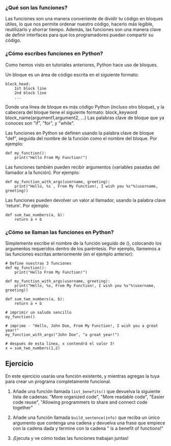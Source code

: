 ### ¿Qué son las funciones?

Las funciones son una manera conveniente de dividir tu código en bloques útiles, lo que nos permite ordenar nuestro código, hacerlo más legible, reutilizarlo y ahorrar tiempo. Además, las funciones son una manera clave de definir interfaces para que los programadores puedan compartir su código.

### ¿Cómo escribes funciones en Python?

Como hemos visto en tutoriales anteriores, Python hace uso de bloques.

Un bloque es un área de código escrita en el siguiente formato:

    block_head:
        1st block line
        2nd block line
        ...

Donde una línea de bloque es más código Python (incluso otro bloque), y la cabecera del bloque tiene el siguiente formato:
block_keyword block_name(argument1,argument2, ...)
Las palabras clave de bloque que ya conoces son "if", "for", y "while".

Las funciones en Python se definen usando la palabra clave de bloque "def", seguida del nombre de la función como el nombre del bloque. 
Por ejemplo:

    def my_function():
        print("Hello From My Function!")

Las funciones también pueden recibir argumentos (variables pasadas del llamador a la función).
Por ejemplo:

    def my_function_with_args(username, greeting):
        print("Hello, %s , From My Function!, I wish you %s"%(username, greeting))

Las funciones pueden devolver un valor al llamador, usando la palabra clave 'return'.
Por ejemplo:

    def sum_two_numbers(a, b):
        return a + b

### ¿Cómo se llaman las funciones en Python?

Simplemente escribe el nombre de la función seguido de (), colocando los argumentos requeridos dentro de los paréntesis. Por ejemplo, llamemos a las funciones escritas anteriormente (en el ejemplo anterior):

    # Define nuestras 3 funciones
    def my_function():
        print("Hello From My Function!")

    def my_function_with_args(username, greeting):
        print("Hello, %s, From My Function!, I wish you %s"%(username, greeting))

    def sum_two_numbers(a, b):
        return a + b

    # imprimir un saludo sencillo
    my_function()

    # imprime - "Hello, John Doe, From My Function!, I wish you a great year!"
    my_function_with_args("John Doe", "a great year!")

    # después de esta línea, x contendrá el valor 3!
    x = sum_two_numbers(1,2)  

Ejercicio
--------

En este ejercicio usarás una función existente, y mientras agregas la tuya para crear un programa completamente funcional.

1. Añade una función llamada `list_benefits()` que devuelva la siguiente lista de cadenas: "More organized code", "More readable code", "Easier code reuse", "Allowing programmers to share and connect code together"

2. Añade una función llamada `build_sentence(info)` que reciba un único argumento que contenga una cadena y devuelva una frase que empiece con la cadena dada y termine con la cadena " is a benefit of functions!"

3. ¡Ejecuta y ve cómo todas las funciones trabajan juntas!
